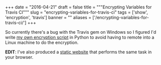
+++
date = "2016-04-21"
draft = false
title = """Encrypting Variables for Travis CI"""
slug = "encrypting-variables-for-travis-ci"
tags = ['show', 'encryption', 'travis']
banner = ""
aliases = ['/encrypting-variables-for-travis-ci/']
+++

So currently there's a bug with the Travis gem on Windows so I figured I'd write [my own encryption script](https://github.com/arranf/TravisEncrypt) in Python to avoid having to remote into a Linux machine to do the encryption.

**EDIT**: I've also produced a [static website](https://travisencrypt.arranfrance.com/) that performs the same task in your browser.
